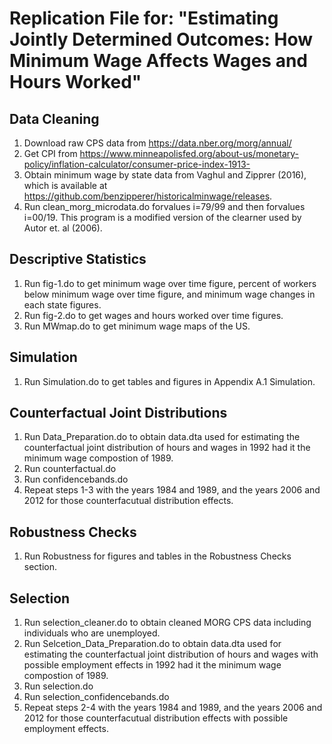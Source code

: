 # Replication File for: "Estimating Jointly Determined Outcomes: How Minimum Wage Affects Wages and Hours Worked"

## Data Cleaning 

1.	Download raw CPS data from https://data.nber.org/morg/annual/
2.	Get CPI from https://www.minneapolisfed.org/about-us/monetary-policy/inflation-calculator/consumer-price-index-1913-
3.	Obtain minimum wage by state data from Vaghul and Zipprer (2016), which is available at https://github.com/benzipperer/historicalminwage/releases.
4.	Run clean_morg_microdata.do forvalues i=79/99 and then forvalues i=00/19. This program is a modified version of the clearner used by Autor et. al (2006).


## Descriptive Statistics 

1.	Run fig-1.do to get minimum wage over time figure, percent of workers below minimum wage over time figure, and minimum wage changes in each state figures. 
2.	Run fig-2.do to get wages and hours worked over time figures.
3.	Run MWmap.do to get minimum wage maps of the US. 

## Simulation 

1. Run Simulation.do to get tables and figures in Appendix A.1 Simulation. 

## Counterfactual Joint Distributions

1. Run Data_Preparation.do to obtain data.dta used for estimating the counterfactual joint distribution of hours and wages in 1992 had it the minimum wage compostion of 1989.
2. Run counterfactual.do
3. Run confidencebands.do
4. Repeat steps 1-3 with the years 1984 and 1989, and the years 2006 and 2012 for those counterfacutual distribution effects. 

## Robustness Checks

1. Run Robustness for figures and tables in the Robustness Checks section. 

## Selection 

1. Run selection_cleaner.do to obtain cleaned MORG CPS data including individuals who are unemployed.  
2. Run Selcetion_Data_Preparation.do to obtain data.dta used for estimating the counterfactual joint distribution of hours and wages with possible employment effects in 1992 had it the minimum wage compostion of 1989.
3. Run selection.do
4. Run selection_confidencebands.do
5. Repeat steps 2-4 with the years 1984 and 1989, and the years 2006 and 2012 for those counterfacutual distribution effects with possible employment effects. 

